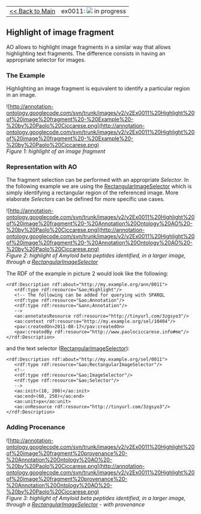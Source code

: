 <table width='100%'>
<tr>
<td>
<a href='v2Main.md'>&lt;&lt; Back to Main</a>
</td>
<td align='right'>
ex0011: <img src='http://annotation-ontology.googlecode.com/svn/trunk/images/misc/in_progress.gif' /> in progress<br>
</td>
</tr>
</table>

## Highlight of image fragment ##

AO allows to highlight image fragments in a similar way that allows highlighting text fragments. The difference consists in having an appropriate selector for images.

### The Example ###

Highlighting an image fragment is equivalent to identify a particular region in an image.

![http://annotation-ontology.googlecode.com/svn/trunk/images/v2/v2Ex0011%20Highlight%20of%20image%20fragment%20-%20Example%20-%20by%20Paolo%20Ciccarese.png](http://annotation-ontology.googlecode.com/svn/trunk/images/v2/v2Ex0011%20Highlight%20of%20image%20fragment%20-%20Example%20-%20by%20Paolo%20Ciccarese.png)<br />
_Figure 1: highlight of an image fragment_

### Representation with AO ###

The fragment selection can be performed with an appropriate _Selector_. In the following example we are using the [RectangularImageSelector](v2RectangularImageSelector.md) which is simply identifying a rectangular region of the referenced image. More elaborate _Selectors_ can be defined for more specific use cases.

![http://annotation-ontology.googlecode.com/svn/trunk/images/v2/v2Ex0011%20Highlight%20of%20image%20fragment%20-%20Annotation%20Ontology%20AO%20-%20by%20Paolo%20Ciccarese.png](http://annotation-ontology.googlecode.com/svn/trunk/images/v2/v2Ex0011%20Highlight%20of%20image%20fragment%20-%20Annotation%20Ontology%20AO%20-%20by%20Paolo%20Ciccarese.png)<br />
_Figure 2: highlight of Amyloid beta peptides identified, in a larger image, through a [RectangularImageSelector](v2RectangularImageSelector.md)_

The RDF of the example in picture 2 would look like the following:

```
<rdf:Description rdf:about="http://my.example.org/ann/0011"> 
   <rdf:type rdf:resource="&ao;Highlight"/> 
   <!-- The following can be added for querying with SPARQL 
   <rdf:type rdf:resource="&ao;Annotation"/> 
   <rdf:type rdf:resource="&ann;Annotation"/> 
   --> 
   <ao:annotatesResource rdf:resource="http://tinyurl.com/3zgsyo3"/> 
   <ao:context rdf:resource="http://my.example.org/sel/10404"/> 
   <pav:createdOn>2011-08-17</pav:createdOn> 
   <pav:createdBy rdf:resource="http://www.paolociccarese.info#me"/> 
</rdf:Description> 
```

and the text selector ([RectangularImageSelector](v2RectangularImageSelector.md)):

```
<rdf:Description rdf:about="http://my.example.org/sel/0011"> 
   <rdf:type rdf:resource="&ao;RectangularImageSelector"/> 
   <!-- 
   <rdf:type rdf:resource="&ao;ImageSelector"/> 
   <rdf:type rdf:resource="&ao;Selector"/> 
   --> 
   <ao:init>(10, 200)</ao:init> 
   <ao:end>(60, 250)</ao:end> 
   <ao:unit>px</ao:unit> 
   <ao:onResource rdf:resource="http://tinyurl.com/3zgsyo3"/> 
</rdf:Description> 
```

### Adding Procenance ###

![http://annotation-ontology.googlecode.com/svn/trunk/images/v2/v2Ex0011%20Highlight%20of%20image%20fragment%20provenance%20-%20Annotation%20Ontology%20AO%20-%20by%20Paolo%20Ciccarese.png](http://annotation-ontology.googlecode.com/svn/trunk/images/v2/v2Ex0011%20Highlight%20of%20image%20fragment%20provenance%20-%20Annotation%20Ontology%20AO%20-%20by%20Paolo%20Ciccarese.png)<br />
_Figure 3: highlight of Amyloid beta peptides identified, in a larger image, through a [RectangularImageSelector](v2RectangularImageSelector.md) - with provenance_